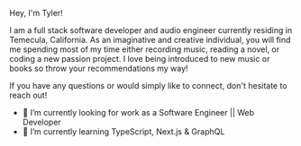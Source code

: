 Hey, I'm Tyler!

I am a full stack software developer and audio engineer currently residing in Temecula, California. As an imaginative and creative individual, you will find me spending most of my time either recording music, reading a novel, or coding a new passion project. I love being introduced to new music or books so throw your recommendations my way!

If you have any questions or would simply like to connect, don't hesitate to reach out!

- 🔭 I’m currently looking for work as a Software Engineer || Web Developer
- 🌱 I’m currently learning TypeScript, Next.js & GraphQL


<!--
**tyler-audio/tyler-audio** is a ✨ _special_ ✨ repository because its `README.md` (this file) appears on your GitHub profile.

Here are some ideas to get you started:

- 🔭 I’m currently looking for work as a Software Engineer || Web Developer
- 🌱 I’m currently learning TypeScript, Next.js & GraphQL
- 👯 I’m looking to collaborate on ...
- 🤔 I’m looking for help with ...
- 💬 Ask me about ...
- 📫 How to reach me: ...
- 😄 Pronouns: ...
- ⚡ Fun fact: ...
-->
